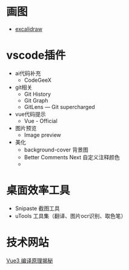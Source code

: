 # 画图
- [excalidraw](https://excalidraw.com/)

# vscode插件
- ai代码补充
  - CodeGeeX 
- git相关
  - Git History
  - Git Graph
  - GitLens — Git supercharged
- vue代码提示
  - Vue - Official
- 图片预览
  - Image preview
- 美化
  - background-cover 背景图
  - Better Comments Next 自定义注释颜色
  - 

# 桌面效率工具
- Snipaste 截图工具
- uTools 工具集（翻译、图片ocr识别、取色笔）

# 技术网站
[Vue3 编译原理揭秘](https://vue-compiler.iamouyang.cn/)
